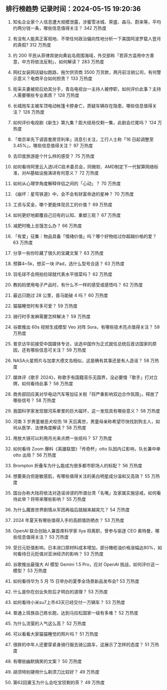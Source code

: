 
## 排行榜趋势 记录时间：2024-05-15 19:20:36
  
  1. 知名企业家个人信息遭大规模泄露，涉蜜雪冰城、荣盛、森马、蔚来等，平均约两分钱一条，哪些信息值得关注？ 342 万热度
    
  2. 有没有人能真正客观地、不带任何政治偏向性地分析一下美国阿波罗载人登月的真假? 312 万热度
    
  3. 约 200 平民从菲律宾驶向黄岩岛周围海域，外交部称「若菲方滥用中方善意，中方将依法反制」，如何解读？ 283 万热度
    
  4. 网红女装网店疑似跑路，拖欠供货商 3500 万货款，两月前注销公司，有何警示意义？电商平台如何担责？ 133 万热度
    
  5. 街采夫妻被拒后劝其分手，青岛电视台一主持人被停职，如何评价此事？主持人需要哪些专业素质？ 128 万热度
    
  6. 长城炮车主被车顶电动帐篷卡脖身亡，质疑车辆存在隐患，哪些信息值得关注？ 126 万热度
    
  7. 如何评价电视剧《新生》第九集？距大结局仅剩一集，此剧会烂尾吗？ 124 万热度
    
  8. 「南京率先下调首套房贷利率」消息引关注，工行人士称「16 日起调整至 3.45%」，哪些信息值得关注？ 97 万热度
    
  9. 去印度旅游是个什么样的感受？ 75 万热度
    
  10. 如何看待阿里云入选UEC技术委员会，同微软、AMD制定下一代智算网络标准，对AI基础设施演进有何意义？ 72 万热度
    
  11. 如何从心理学角度解释伴侣之间的「心动」？ 70 万热度
    
  12. 《崩坏：星穹铁道》中，会不会有财富命途的星神？ 70 万热度
    
  13. 工资与奖金，哪个更能体现员工的价值？ 69 万热度
    
  14. 如何更好地颠覆自己旧有的认知、重塑三观？ 67 万热度
    
  15. 减肥时晚上总饿怎么办？ 66 万热度
    
  16. 「有爱」征集｜物品具备「情绪价值」吗？哪个好物给过你超越价格的爱？ 63 万热度
    
  17. 分享一些你珍藏了很久的宝藏文案？ 63 万热度
    
  18. 预算4~5k，想买一块 iPad，选什么型号合适？ 63 万热度
    
  19. 羽毛球不会用拍捡球就代表水平很菜吗？ 62 万热度
    
  20. 教妈妈使用电子产品时，有什么不一样的感受或感悟吗？ 62 万热度
    
  21. 最远只跑过 28 公里，首马能破 4 吗？ 60 万热度
    
  22. 猫猫睡觉时有多可爱？ 59 万热度
    
  23. 骑行时手发麻需要怎样解决？ 59 万热度
    
  24. 谷歌推出 60s 视频生成模型 Veo 对阵 Sora，有哪些技术亮点值得关注？ 59 万热度
    
  25. 普京访华前接受中国媒体专访，谈选中国作为正式就任总统后首访国家的原因，还有哪些信息可关注？ 59 万热度
    
  26. NASA火星照片与加拿大德文岛相似，这是确有其事还是有人造谣？ 58 万热度
    
  27. 媒体评《歌手 2024》，称歌手有国籍音乐无国界，没必要借「歌手」打对立牌，如何看待此事？ 58 万热度
    
  28. 商务部回应美对华电动汽车等加征关税「将严重影响双边合作氛围」，释放了哪些信号？ 58 万热度
    
  29. 我国科学家发现银河系晕里的巨大磁环，这一发现具有哪些意义？ 58 万热度
    
  30. 河南 3 岁男童被恶犬咬伤 18 天后离世，男童母亲称希望尽快找到狗主人，如何从医学、法律角度解读？ 58 万热度
    
  31. 用放大镜可以利用月光来点燃一张纸吗？ 57 万热度
    
  32. 如何看待 Zoom 爆料《英雄联盟》「传奇杯」otto 队因内讧影响，队长兼中单 otto 出局？ 56 万热度
    
  33. Brompton 折叠车为什么能成为很多都市职场人的标配？ 56 万热度
    
  34. 想要美白但是敏感肌，有哪些值得关注的美白明星成分温和又高效？ 55 万热度
    
  35. 国台办称大陆将依法对造谣诽谤的所谓台湾「名嘴」及家属实施惩戒，如何看待此举？将带来哪些影响？ 55 万热度
    
  36. 为什么魔兽世界剧情从军团再临后就越来越突兀？ 54 万热度
    
  37. 2024 年夏天有哪些值得入手的高颜值防晒衣？ 53 万热度
    
  38. OpenAI 联合创始人兼首席科学家 Ilya 将离职，曾参与驱逐 CEO 奥特曼，哪些信息值得关注？ 53 万热度
    
  39. 受日元贬值影响，日本进口原材料成本增加，部分橄榄油价格涨幅达80%，如何看待日元贬值对亚洲经济的影响？ 53 万热度
    
  40. 谷歌推出最强大 AI 模型 Gemini 1.5 Pro，应对 OpenAI 挑战，如何评价这一模型？ 53 万热度
    
  41. 如何看待华为 5 月 15 日举办的夏季全场景新品发布会? 53 万热度
    
  42. 什么是你在创业失败后才明白的道理？ 53 万热度
    
  43. 如何看待小米su7上市43天已经交付一万辆车？ 53 万热度
    
  44. 普通上班族自己练长跑，达到马拉松国家一级有多难？ 52 万热度
    
  45. 为什么流萤的人气这么高？ 52 万热度
    
  46. 可以看看大家猫猫睡觉的照片吗？ 51 万热度
    
  47. 很胖的中年人还要穿紧身骑行服去骑公路车，这展示了怎样的态度？ 51 万热度
    
  48. 有哪些幽默搞笑的文案？ 50 万热度
    
  49. 胡须特别硬用什么剃须刀比较好？ 49 万热度
    
  50. 第62回黛玉为什么会吃宝钗剩的茶？ 49 万热度
    